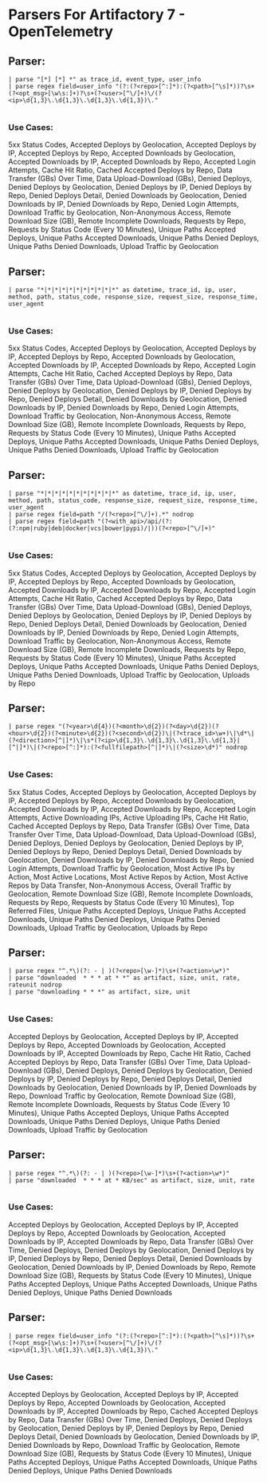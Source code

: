 # Parsers For Artifactory 7 - OpenTelemetry

## Parser:
```
| parse "[*] [*] *" as trace_id, event_type, user_info 
| parse regex field=user_info "(?:(?<repo>[^:]*):(?<path>[^\s]*))?\s+(?<opt_msg>[\w\s:]+)?\s+(?<user>[^\/]+)\/(?<ip>\d{1,3}\.\d{1,3}\.\d{1,3}\.\d{1,3})\."
 
```
### Use Cases:
5xx Status Codes, Accepted Deploys by Geolocation, Accepted Deploys by IP, Accepted Deploys by Repo, Accepted Downloads by Geolocation, Accepted Downloads by IP, Accepted Downloads by Repo, Accepted Login Attempts, Cache Hit Ratio, Cached Accepted Deploys by Repo, Data Transfer (GBs) Over Time, Data Upload-Download (GBs), Denied Deploys, Denied Deploys by Geolocation, Denied Deploys by IP, Denied Deploys by Repo, Denied Deploys Detail, Denied Downloads by Geolocation, Denied Downloads by IP, Denied Downloads by Repo, Denied Login Attempts, Download Traffic by Geolocation, Non-Anonymous Access, Remote Download Size (GB), Remote Incomplete Downloads, Requests by Repo, Requests by Status Code (Every 10 Minutes), Unique Paths Accepted Deploys, Unique Paths Accepted Downloads, Unique Paths Denied Deploys, Unique Paths Denied Downloads, Upload Traffic by Geolocation



## Parser:
```
| parse "*|*|*|*|*|*|*|*|*|*|*" as datetime, trace_id, ip, user, method, path, status_code, response_size, request_size, response_time, user_agent
 
```
### Use Cases:
5xx Status Codes, Accepted Deploys by Geolocation, Accepted Deploys by IP, Accepted Deploys by Repo, Accepted Downloads by Geolocation, Accepted Downloads by IP, Accepted Downloads by Repo, Accepted Login Attempts, Cache Hit Ratio, Cached Accepted Deploys by Repo, Data Transfer (GBs) Over Time, Data Upload-Download (GBs), Denied Deploys, Denied Deploys by Geolocation, Denied Deploys by IP, Denied Deploys by Repo, Denied Deploys Detail, Denied Downloads by Geolocation, Denied Downloads by IP, Denied Downloads by Repo, Denied Login Attempts, Download Traffic by Geolocation, Non-Anonymous Access, Remote Download Size (GB), Remote Incomplete Downloads, Requests by Repo, Requests by Status Code (Every 10 Minutes), Unique Paths Accepted Deploys, Unique Paths Accepted Downloads, Unique Paths Denied Deploys, Unique Paths Denied Downloads, Upload Traffic by Geolocation



## Parser:
```
| parse "*|*|*|*|*|*|*|*|*|*|*" as datetime, trace_id, ip, user, method, path, status_code, response_size, request_size, response_time, user_agent
| parse regex field=path "/(?<repo>[^\/]+).*" nodrop
| parse regex field=path "(?<with_api>/api/(?:(?:npm|ruby|deb|docker|vcs|bower|pypi)/|))(?<repo>[^\/]+)"
 
```
### Use Cases:
5xx Status Codes, Accepted Deploys by Geolocation, Accepted Deploys by IP, Accepted Deploys by Repo, Accepted Downloads by Geolocation, Accepted Downloads by IP, Accepted Downloads by Repo, Accepted Login Attempts, Cache Hit Ratio, Cached Accepted Deploys by Repo, Data Transfer (GBs) Over Time, Data Upload-Download (GBs), Denied Deploys, Denied Deploys by Geolocation, Denied Deploys by IP, Denied Deploys by Repo, Denied Deploys Detail, Denied Downloads by Geolocation, Denied Downloads by IP, Denied Downloads by Repo, Denied Login Attempts, Download Traffic by Geolocation, Non-Anonymous Access, Remote Download Size (GB), Remote Incomplete Downloads, Requests by Repo, Requests by Status Code (Every 10 Minutes), Unique Paths Accepted Deploys, Unique Paths Accepted Downloads, Unique Paths Denied Deploys, Unique Paths Denied Downloads, Upload Traffic by Geolocation, Uploads by Repo



## Parser:
```
| parse regex "(?<year>\d{4})(?<month>\d{2})(?<day>\d{2})(?<hour>\d{2})(?<minute>\d{2})(?<second>\d{2})\|(?<trace_id>\w+)\|\d*\|(?<direction>[^|]*)\|\s*(?<ip>\d{1,3}\.\d{1,3}\.\d{1,3}\.\d{1,3}|[^|]*)\|(?<repo>[^:]*):(?<fullfilepath>[^|]*)\|(?<size>\d*)" nodrop
 
```
### Use Cases:
5xx Status Codes, Accepted Deploys by Geolocation, Accepted Deploys by IP, Accepted Deploys by Repo, Accepted Downloads by Geolocation, Accepted Downloads by IP, Accepted Downloads by Repo, Accepted Login Attempts, Active Downloading IPs, Active Uploading IPs, Cache Hit Ratio, Cached Accepted Deploys by Repo, Data Transfer (GBs) Over Time, Data Transfer Over Time, Data Upload-Download, Data Upload-Download (GBs), Denied Deploys, Denied Deploys by Geolocation, Denied Deploys by IP, Denied Deploys by Repo, Denied Deploys Detail, Denied Downloads by Geolocation, Denied Downloads by IP, Denied Downloads by Repo, Denied Login Attempts, Download Traffic by Geolocation, Most Active IPs by Action, Most Active Locations, Most Active Repos by Action, Most Active Repos by Data Transfer, Non-Anonymous Access, Overall Traffic by Geolocation, Remote Download Size (GB), Remote Incomplete Downloads, Requests by Repo, Requests by Status Code (Every 10 Minutes), Top Referred Files, Unique Paths Accepted Deploys, Unique Paths Accepted Downloads, Unique Paths Denied Deploys, Unique Paths Denied Downloads, Upload Traffic by Geolocation, Uploads by Repo



## Parser:
```
| parse regex "^.*\)(?: - | )(?<repo>[\w-]*)\s+(?<action>\w*)"
| parse "downloaded  * * * at * *" as artifact, size, unit, rate, rateunit nodrop
| parse "downloading * * *" as artifact, size, unit
 
```
### Use Cases:
Accepted Deploys by Geolocation, Accepted Deploys by IP, Accepted Deploys by Repo, Accepted Downloads by Geolocation, Accepted Downloads by IP, Accepted Downloads by Repo, Cache Hit Ratio, Cached Accepted Deploys by Repo, Data Transfer (GBs) Over Time, Data Upload-Download (GBs), Denied Deploys, Denied Deploys by Geolocation, Denied Deploys by IP, Denied Deploys by Repo, Denied Deploys Detail, Denied Downloads by Geolocation, Denied Downloads by IP, Denied Downloads by Repo, Download Traffic by Geolocation, Remote Download Size (GB), Remote Incomplete Downloads, Requests by Status Code (Every 10 Minutes), Unique Paths Accepted Deploys, Unique Paths Accepted Downloads, Unique Paths Denied Deploys, Unique Paths Denied Downloads, Upload Traffic by Geolocation



## Parser:
```
| parse regex "^.*\)(?: - | )(?<repo>[\w-]*)\s+(?<action>\w*)"
| parse "downloaded  * * * at * KB/sec" as artifact, size, unit, rate
 
```
### Use Cases:
Accepted Deploys by Geolocation, Accepted Deploys by IP, Accepted Deploys by Repo, Accepted Downloads by Geolocation, Accepted Downloads by IP, Accepted Downloads by Repo, Data Transfer (GBs) Over Time, Denied Deploys, Denied Deploys by Geolocation, Denied Deploys by IP, Denied Deploys by Repo, Denied Deploys Detail, Denied Downloads by Geolocation, Denied Downloads by IP, Denied Downloads by Repo, Remote Download Size (GB), Requests by Status Code (Every 10 Minutes), Unique Paths Accepted Deploys, Unique Paths Accepted Downloads, Unique Paths Denied Deploys, Unique Paths Denied Downloads



## Parser:
```
| parse regex field=user_info "(?:(?<repo>[^:]*):(?<path>[^\s]*))?\s+(?<opt_msg>[\w\s:]+)?\s+(?<user>[^\/]+)\/(?<ip>\d{1,3}\.\d{1,3}\.\d{1,3}\.\d{1,3})\."
 
```
### Use Cases:
Accepted Deploys by Geolocation, Accepted Deploys by IP, Accepted Deploys by Repo, Accepted Downloads by Geolocation, Accepted Downloads by IP, Accepted Downloads by Repo, Cached Accepted Deploys by Repo, Data Transfer (GBs) Over Time, Denied Deploys, Denied Deploys by Geolocation, Denied Deploys by IP, Denied Deploys by Repo, Denied Deploys Detail, Denied Downloads by Geolocation, Denied Downloads by IP, Denied Downloads by Repo, Download Traffic by Geolocation, Remote Download Size (GB), Requests by Status Code (Every 10 Minutes), Unique Paths Accepted Deploys, Unique Paths Accepted Downloads, Unique Paths Denied Deploys, Unique Paths Denied Downloads


